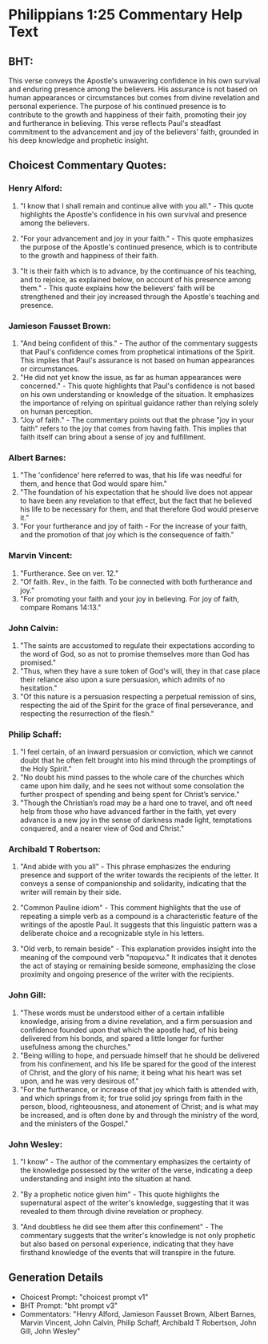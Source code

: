 # Philippians 1:25 Commentary Help Text

## BHT:
This verse conveys the Apostle's unwavering confidence in his own survival and enduring presence among the believers. His assurance is not based on human appearances or circumstances but comes from divine revelation and personal experience. The purpose of his continued presence is to contribute to the growth and happiness of their faith, promoting their joy and furtherance in believing. This verse reflects Paul's steadfast commitment to the advancement and joy of the believers' faith, grounded in his deep knowledge and prophetic insight.

## Choicest Commentary Quotes:
### Henry Alford:
1. "I know that I shall remain and continue alive with you all." - This quote highlights the Apostle's confidence in his own survival and presence among the believers.

2. "For your advancement and joy in your faith." - This quote emphasizes the purpose of the Apostle's continued presence, which is to contribute to the growth and happiness of their faith.

3. "It is their faith which is to advance, by the continuance of his teaching, and to rejoice, as explained below, on account of his presence among them." - This quote explains how the believers' faith will be strengthened and their joy increased through the Apostle's teaching and presence.

### Jamieson Fausset Brown:
1. "And being confident of this." - The author of the commentary suggests that Paul's confidence comes from prophetical intimations of the Spirit. This implies that Paul's assurance is not based on human appearances or circumstances.
2. "He did not yet know the issue, as far as human appearances were concerned." - This quote highlights that Paul's confidence is not based on his own understanding or knowledge of the situation. It emphasizes the importance of relying on spiritual guidance rather than relying solely on human perception.
3. "Joy of faith." - The commentary points out that the phrase "joy in your faith" refers to the joy that comes from having faith. This implies that faith itself can bring about a sense of joy and fulfillment.

### Albert Barnes:
1. "The 'confidence' here referred to was, that his life was needful for them, and hence that God would spare him."
2. "The foundation of his expectation that he should live does not appear to have been any revelation to that effect, but the fact that he believed his life to be necessary for them, and that therefore God would preserve it."
3. "For your furtherance and joy of faith - For the increase of your faith, and the promotion of that joy which is the consequence of faith."

### Marvin Vincent:
1. "Furtherance. See on ver. 12." 
2. "Of faith. Rev., in the faith. To be connected with both furtherance and joy."
3. "For promoting your faith and your joy in believing. For joy of faith, compare Romans 14:13."

### John Calvin:
1. "The saints are accustomed to regulate their expectations according to the word of God, so as not to promise themselves more than God has promised."
2. "Thus, when they have a sure token of God's will, they in that case place their reliance also upon a sure persuasion, which admits of no hesitation."
3. "Of this nature is a persuasion respecting a perpetual remission of sins, respecting the aid of the Spirit for the grace of final perseverance, and respecting the resurrection of the flesh."

### Philip Schaff:
1. "I feel certain, of an inward persuasion or conviction, which we cannot doubt that he often felt brought into his mind through the promptings of the Holy Spirit."
2. "No doubt his mind passes to the whole care of the churches which came upon him daily, and he sees not without some consolation the further prospect of spending and being spent for Christ’s service."
3. "Though the Christian’s road may be a hard one to travel, and oft need help from those who have advanced farther in the faith, yet every advance is a new joy in the sense of darkness made light, temptations conquered, and a nearer view of God and Christ."

### Archibald T Robertson:
1. "And abide with you all" - This phrase emphasizes the enduring presence and support of the writer towards the recipients of the letter. It conveys a sense of companionship and solidarity, indicating that the writer will remain by their side.

2. "Common Pauline idiom" - This comment highlights that the use of repeating a simple verb as a compound is a characteristic feature of the writings of the apostle Paul. It suggests that this linguistic pattern was a deliberate choice and a recognizable style in his letters.

3. "Old verb, to remain beside" - This explanation provides insight into the meaning of the compound verb "παραμενω." It indicates that it denotes the act of staying or remaining beside someone, emphasizing the close proximity and ongoing presence of the writer with the recipients.

### John Gill:
1. "These words must be understood either of a certain infallible knowledge, arising from a divine revelation, and a firm persuasion and confidence founded upon that which the apostle had, of his being delivered from his bonds, and spared a little longer for further usefulness among the churches."
2. "Being willing to hope, and persuade himself that he should be delivered from his confinement, and his life be spared for the good of the interest of Christ, and the glory of his name; it being what his heart was set upon, and he was very desirous of."
3. "For the furtherance, or increase of that joy which faith is attended with, and which springs from it; for true solid joy springs from faith in the person, blood, righteousness, and atonement of Christ; and is what may be increased, and is often done by and through the ministry of the word, and the ministers of the Gospel."

### John Wesley:
1. "I know" - The author of the commentary emphasizes the certainty of the knowledge possessed by the writer of the verse, indicating a deep understanding and insight into the situation at hand.

2. "By a prophetic notice given him" - This quote highlights the supernatural aspect of the writer's knowledge, suggesting that it was revealed to them through divine revelation or prophecy.

3. "And doubtless he did see them after this confinement" - The commentary suggests that the writer's knowledge is not only prophetic but also based on personal experience, indicating that they have firsthand knowledge of the events that will transpire in the future.


## Generation Details
- Choicest Prompt: "choicest prompt v1"
- BHT Prompt: "bht prompt v3"
- Commentators: "Henry Alford, Jamieson Fausset Brown, Albert Barnes, Marvin Vincent, John Calvin, Philip Schaff, Archibald T Robertson, John Gill, John Wesley"
